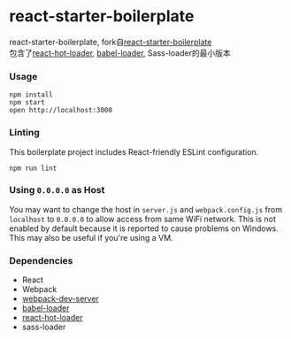 react-starter-boilerplate
=====================

react-starter-boilerplate, fork自[react-starter-boilerplate](thttps://github.com/gaearon/react-hot-boilerplate)  
包含了[react-hot-loader](https://github.com/gaearon/react-hot-loader), [babel-loader](https://github.com/babel/babel-loader), Sass-loader的最小版本

### Usage

```
npm install
npm start
open http://localhost:3000
```

### Linting

This boilerplate project includes React-friendly ESLint configuration.

```
npm run lint
```

### Using `0.0.0.0` as Host

You may want to change the host in `server.js` and `webpack.config.js` from `localhost` to `0.0.0.0` to allow access from same WiFi network. This is not enabled by default because it is reported to cause problems on Windows. This may also be useful if you're using a VM.

### Dependencies

* React
* Webpack
* [webpack-dev-server](https://github.com/webpack/webpack-dev-server)
* [babel-loader](https://github.com/babel/babel-loader)
* [react-hot-loader](https://github.com/gaearon/react-hot-loader)
* sass-loader
